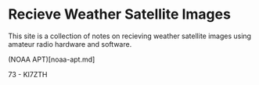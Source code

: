 # Recieve Weather Satellite Images

This site is a collection of notes on recieving weather satellite images using amateur radio hardware and software.

(NOAA APT)[noaa-apt.md]

73 - KI7ZTH
